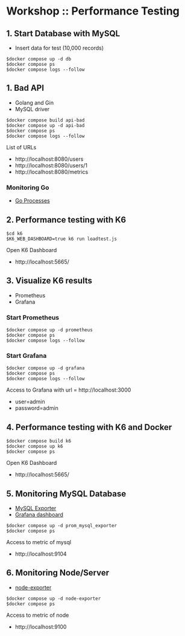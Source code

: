 # Workshop :: Performance Testing

## 1. Start Database with MySQL

- Insert data for test (10,000 records)

```
$docker compose up -d db
$docker compose ps
$docker compose logs --follow
```

## 1. Bad API

- Golang and Gin
- MySQL driver

```
$docker compose build api-bad
$docker compose up -d api-bad
$docker compose ps
$docker compose logs --follow
```

List of URLs

- http://localhost:8080/users
- http://localhost:8080/users/1
- http://localhost:8080/metrics

### Monitoring Go

- [Go Processes](https://grafana.com/grafana/dashboards/6671-go-processes)

## 2. Performance testing with K6

```
$cd k6
$K6_WEB_DASHBOARD=true k6 run loadtest.js
```

Open K6 Dashboard

- http://localhost:5665/

## 3. Visualize K6 results

- Prometheus
- Grafana

### Start Prometheus

```
$docker compose up -d prometheus
$docker compose ps
$docker compose logs --follow
```

### Start Grafana

```
$docker compose up -d grafana
$docker compose ps
$docker compose logs --follow
```

Access to Grafana with url = http://localhost:3000

- user=admin
- password=admin

## 4. Performance testing with K6 and Docker

```
$docker compose build k6
$docker compose up k6
$docker compose ps
```

Open K6 Dashboard

- http://localhost:5665/

## 5. Monitoring MySQL Database

- [MySQL Exporter](https://github.com/prometheus/mysqld_exporter)
- [Grafana dashboard](https://grafana.com/grafana/dashboards/14057-mysql/)

```
$docker compose up -d prom_mysql_exporter
$docker compose ps
```

Access to metric of mysql

- http://localhost:9104

## 6. Monitoring Node/Server

- [node-exporter](https://github.com/prometheus/node_exporter)

```
$docker compose up -d node-exporter
$docker compose ps
```

Access to metric of node

- http://localhost:9100
